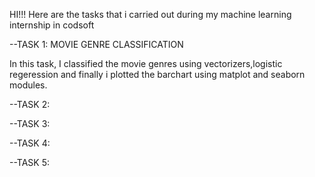 HI!!! Here are the tasks that i carried out during my machine learning internship in codsoft


--TASK 1:  MOVIE GENRE CLASSIFICATION

In this task, I classified the movie genres using vectorizers,logistic regeression and finally i plotted the barchart using matplot and seaborn modules.

--TASK 2: 

--TASK 3:

--TASK 4:

--TASK 5:
